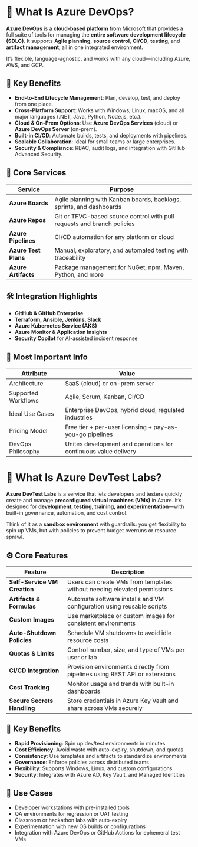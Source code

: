 # 🧠 What Is Azure DevOps?

**Azure DevOps** is a **cloud-based platform** from Microsoft that provides a full suite of tools for managing the **entire software development lifecycle (SDLC)**. It supports **Agile planning**, **source control**, **CI/CD**, **testing**, and **artifact management**, all in one integrated environment.

It’s flexible, language-agnostic, and works with any cloud—including Azure, AWS, and GCP.

## 🚀 Key Benefits

- **End-to-End Lifecycle Management**: Plan, develop, test, and deploy from one place.
- **Cross-Platform Support**: Works with Windows, Linux, macOS, and all major languages (.NET, Java, Python, Node.js, etc.).
- **Cloud & On-Prem Options**: Use **Azure DevOps Services** (cloud) or **Azure DevOps Server** (on-prem).
- **Built-in CI/CD**: Automate builds, tests, and deployments with pipelines.
- **Scalable Collaboration**: Ideal for small teams or large enterprises.
- **Security & Compliance**: RBAC, audit logs, and integration with GitHub Advanced Security.

## 🧩 Core Services

|Service|Purpose|
|---|---|
|**Azure Boards**|Agile planning with Kanban boards, backlogs, sprints, and dashboards|
|**Azure Repos**|Git or TFVC-based source control with pull requests and branch policies|
|**Azure Pipelines**|CI/CD automation for any platform or cloud|
|**Azure Test Plans**|Manual, exploratory, and automated testing with traceability|
|**Azure Artifacts**|Package management for NuGet, npm, Maven, Python, and more|

## 🛠️ Integration Highlights

- **GitHub & GitHub Enterprise**
- **Terraform, Ansible, Jenkins, Slack**
- **Azure Kubernetes Service (AKS)**
- **Azure Monitor & Application Insights**
- **Security Copilot** for AI-assisted incident response

## 📌 Most Important Info

|Attribute|Value|
|---|---|
|Architecture|SaaS (cloud) or on-prem server|
|Supported Workflows|Agile, Scrum, Kanban, CI/CD|
|Ideal Use Cases|Enterprise DevOps, hybrid cloud, regulated industries|
|Pricing Model|Free tier + per-user licensing + pay-as-you-go pipelines|
|DevOps Philosophy|Unites development and operations for continuous value delivery|
# 🧪 What Is Azure DevTest Labs?

**Azure DevTest Labs** is a service that lets developers and testers quickly create and manage **preconfigured virtual machines (VMs)** in Azure. It’s designed for **development, testing, training, and experimentation**—with built-in governance, automation, and cost control.

Think of it as a **sandbox environment** with guardrails: you get flexibility to spin up VMs, but with policies to prevent budget overruns or resource sprawl.

## ⚙️ Core Features

|Feature|Description|
|---|---|
|**Self-Service VM Creation**|Users can create VMs from templates without needing elevated permissions|
|**Artifacts & Formulas**|Automate software installs and VM configuration using reusable scripts|
|**Custom Images**|Use marketplace or custom images for consistent environments|
|**Auto-Shutdown Policies**|Schedule VM shutdowns to avoid idle resource costs|
|**Quotas & Limits**|Control number, size, and type of VMs per user or lab|
|**CI/CD Integration**|Provision environments directly from pipelines using REST API or extensions|
|**Cost Tracking**|Monitor usage and trends with built-in dashboards|
|**Secure Secrets Handling**|Store credentials in Azure Key Vault and share across VMs securely|

## 🚀 Key Benefits

- **Rapid Provisioning**: Spin up dev/test environments in minutes
- **Cost Efficiency**: Avoid waste with auto-expiry, shutdown, and quotas
- **Consistency**: Use templates and artifacts to standardize environments
- **Governance**: Enforce policies across distributed teams
- **Flexibility**: Supports Windows, Linux, and custom configurations
- **Security**: Integrates with Azure AD, Key Vault, and Managed Identities

## 🧰 Use Cases

- Developer workstations with pre-installed tools
- QA environments for regression or UAT testing
- Classroom or hackathon labs with auto-expiry
- Experimentation with new OS builds or configurations
- Integration with Azure DevOps or GitHub Actions for ephemeral test VMs